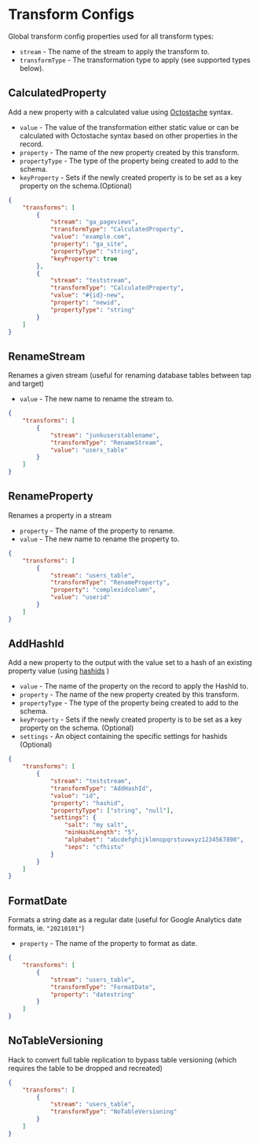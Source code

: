 # Transform Configs

Global transform config properties used for all transform types:
- `stream` - The name of the stream to apply the transform to.
- `transformType` - The transformation type to apply (see supported types below).

## CalculatedProperty
Add a new property with a calculated value using [Octostache](https://github.com/OctopusDeploy/Octostache) syntax.
- `value` - The value of the transformation either static value or can be calculated with Octostache syntax based on other properties in the record.
- `property` - The name of the new property created by this transform.
- `propertyType` - The type of the property being created to add to the schema.
- `keyProperty` - Sets if the newly created property is to be set as a key property on the schema.(Optional)

```json
{
    "transforms": [
        {
            "stream": "ga_pageviews",
            "transformType": "CalculatedProperty",
            "value": "example.com",
            "property": "ga_site",
            "propertyType": "string",
            "keyProperty": true
        },
        {
            "stream": "teststream",
            "transformType": "CalculatedProperty",
            "value": "#{id}-new",
            "property": "newid",
            "propertyType": "string"
        }
    ]
}
```

## RenameStream
Renames a given stream (useful for renaming database tables between tap and target)
- `value` - The new name to rename the stream to.

```json
{
    "transforms": [
        {
            "stream": "junkuserstablename",
            "transformType": "RenameStream",
            "value": "users_table"
        }
    ]
}
```

## RenameProperty
Renames a property in a stream
- `property` - The name of the property to rename.
- `value` - The new name to rename the property to.

```json
{
    "transforms": [
        {
            "stream": "users_table",
            "transformType": "RenameProperty",
            "property": "complexidcolumn",
            "value": "userid"
        }
    ]
}
```

## AddHashId
Add a new property to the output with the value set to a hash of an existing property value (using [hashids](https://hashids.org/net/) )
- `value` - The name of the property on the record to apply the HashId to.
- `property` - The name of the new property created by this transform.
- `propertyType` - The type of the property being created to add to the schema.
- `keyProperty` - Sets if the newly created property is to be set as a key property on the schema. (Optional)
- `settings` - An object containing the specific settings for hashids (Optional)

```json
{
    "transforms": [
        {
            "stream": "teststream",
            "transformType": "AddHashId",
            "value": "id",
            "property": "hashid",
            "propertyType": ["string", "null"],
            "settings": {
                "salt": "my salt",
                "minHashLength": "5",
                "alphabet": "abcdefghijklmnopqrstuvwxyz1234567890",
                "seps": "cfhistu"
            }
        }
    ]
}
```

## FormatDate
Formats a string date as a regular date (useful for Google Analytics date formats, ie. `"20210101"`)
- `property` - The name of the property to format as date.

```json
{
    "transforms": [
        {
            "stream": "users_table",
            "transformType": "FormatDate",
            "property": "datestring"
        }
    ]
}
```

## NoTableVersioning
Hack to convert full table replication to bypass table versioning (which requires the table to be dropped and recreated)

```json
{
    "transforms": [
        {
            "stream": "users_table",
            "transformType": "NoTableVersioning"
        }
    ]
}
```

